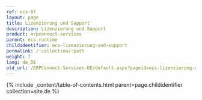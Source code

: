 ```yaml
---
ref: ecs-07
layout: page
title: Lizenzierung und Support
description: Lizenzierung und Support
product: erpconnect-services
parent: ecs-runtime
childidentifier: ecs-lizenzierung-und-support
permalink: /:collection/:path
weight: 7
lang: de_DE
old_url: /ERPConnect-Services-DE/default.aspx?pageid=ecs-lizenzierung-und-support
---
```



{% include _content/table-of-contents.html parent=page.childidentifier collection=site.de %}